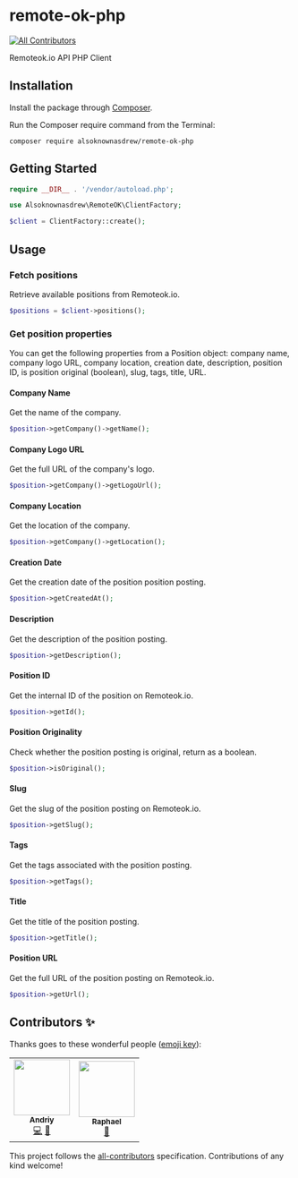 # remote-ok-php

<!-- ALL-CONTRIBUTORS-BADGE:START - Do not remove or modify this section -->
[![All Contributors](https://img.shields.io/badge/all_contributors-2-orange.svg?style=flat-square)](#contributors-)
<!-- ALL-CONTRIBUTORS-BADGE:END -->

Remoteok.io API PHP Client

## Installation

Install the package through [Composer](http://getcomposer.org/).

Run the Composer require command from the Terminal:

    composer require alsoknownasdrew/remote-ok-php

## Getting Started

```php
require __DIR__ . '/vendor/autoload.php';

use Alsoknownasdrew\RemoteOK\ClientFactory;

$client = ClientFactory::create();
```

## Usage

### Fetch positions

Retrieve available positions from Remoteok.io.

```php
$positions = $client->positions();
```

### Get position properties

You can get the following properties from a Position object: company name, company logo URL, company location, creation date, description, position ID, is position original (boolean), slug, tags, title, URL.

#### Company Name

Get the name of the company.

```php
$position->getCompany()->getName();
```

#### Company Logo URL

Get the full URL of the company's logo.

```php
$position->getCompany()->getLogoUrl();
```

#### Company Location

Get the location of the company.

```php
$position->getCompany()->getLocation();
```

#### Creation Date

Get the creation date of the position position posting.

```php
$position->getCreatedAt();
```

#### Description

Get the description of the position posting.

```php
$position->getDescription();
```

#### Position ID

Get the internal ID of the position on Remoteok.io.

```php
$position->getId();
```

#### Position Originality

Check whether the position posting is original, return as a boolean.

```php
$position->isOriginal();
```

#### Slug

Get the slug of the position posting on Remoteok.io.

```php
$position->getSlug();
```

#### Tags

Get the tags associated with the position posting.

```php
$position->getTags();
```

#### Title

Get the title of the position posting.

```php
$position->getTitle();
```

#### Position URL

Get the full URL of the position posting on Remoteok.io.

```php
$position->getUrl();
```

## Contributors ✨

Thanks goes to these wonderful people ([emoji key](https://allcontributors.org/docs/en/emoji-key)):

<!-- ALL-CONTRIBUTORS-LIST:START - Do not remove or modify this section -->
<!-- prettier-ignore-start -->
<!-- markdownlint-disable -->
<table>
  <tr>
    <td align="center"><a href="https://github.com/alsoknownasdrew"><img src="https://avatars0.githubusercontent.com/u/19336615?v=4?s=100" width="100px;" alt=""/><br /><sub><b>Andriy</b></sub></a><br /><a href="https://github.com/alsoknownasdrew/remote-ok-php/commits?author=alsoknownasdrew" title="Code">💻</a> <a href="#maintenance-alsoknownasdrew" title="Maintenance">🚧</a></td>
    <td align="center"><a href="https://github.com/raphaelz"><img src="https://avatars0.githubusercontent.com/u/330184?v=4?s=100" width="100px;" alt=""/><br /><sub><b>Raphael</b></sub></a><br /><a href="https://github.com/alsoknownasdrew/remote-ok-php/commits?author=raphaelz" title="Documentation">📖</a></td>
  </tr>
</table>

<!-- markdownlint-restore -->
<!-- prettier-ignore-end -->

<!-- ALL-CONTRIBUTORS-LIST:END -->

This project follows the [all-contributors](https://github.com/all-contributors/all-contributors) specification. Contributions of any kind welcome!
